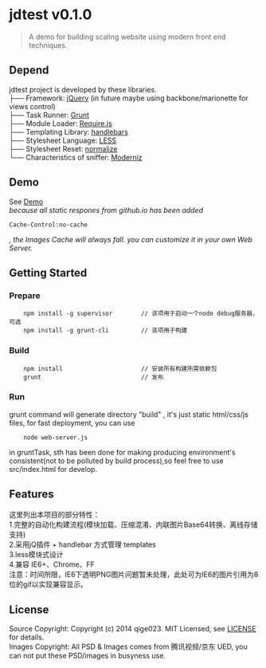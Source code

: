 # jdtest v0.1.0

> A demo for building scaling website using modern front end techniques.

## Depend

jdtest project is developed by these libraries.     
├── Framework: [jQuery]  (in future maybe using backbone/marionette for views control)   
├── Task Runner: [Grunt]   
├── Module Loader: [Require.js]  
├── Templating Library: [handlebars]  
├── Stylesheet Language: [LESS]  
├── Stylesheet Reset: [normalize]  
└── Characteristics of sniffer: [Moderniz]  

## Demo
See [Demo]  
*because all static respones from github.io has been added*
```shell
Cache-Control:no-cache
```
*, the Images Cache will always fall. you can customize it in your own Web Server.*


## Getting Started
### Prepare
```shell
    npm install -g supervisor        // 该项用于启动一个node debug服务器，可选
    npm install -g grunt-cli         // 该项用于构建
```
### Build
```shell
    npm install                      // 安装所有构建所需依赖包
    grunt                            // 发布
```
### Run
grunt command will generate directory "build" , it's just static html/css/js files,
for fast deployment, you can use
```shell
    node web-server.js
```
  
in gruntTask, sth has been done for making producing environment's consistent(not to be polluted by build process),so feel free to use src/index.html for develop.

## Features
这里列出本项目的部分特性：  
1.完整的自动化构建流程(模块加载、压缩混淆、内联图片Base64转换、离线存储支持)  
2.采用jQ插件 + handlebar 方式管理 templates  
3.less模块式设计  
4.兼容 IE6+、Chrome、FF  
注意：时间所限，IE6下透明PNG图片问题暂未处理，此处可为IE6的图片引用为8位的gif以实现兼容显示。  

## License
Source Copyright:
Copyright (c) 2014 qige023. MIT Licensed, see [LICENSE] for details.  
Images Copyright:
All PSD & Images comes from 腾讯视频/京东 UED, you can not put these PSD/images in busyness use.


[jQuery]:http://jquery.com/  
[Grunt]:http://gruntjs.com/  
[Require.js]:http://requirejs.org/
[handlebars]:https://handlebarsjs.com/  
[LESS]:http://lesscss.net/  
[Moderniz]:http://modernizr.com/  
[Demo]:http://qige023.github.io/  
[normalize]:https://github.com/necolas/normalize.css/tree/v1  
[LICENSE]: https://github.com/qige023/jdtest/blob/master/README.md
